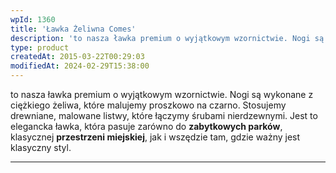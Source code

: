 ```yaml
---
wpId: 1360
title: 'Ławka Żeliwna Comes'
description: 'to nasza ławka premium o wyjątkowym wzornictwie. Nogi są wykonane z ciężkiego żeliwa, które malujemy proszkowo na czarno. Stosujemy drewniane, malowane listwy, które łączymy śrubami nierdzewnymi. Jest to elegancka ławka, która pasuje zarówno do zabytkowych parków, klasycznej przestrzeni miejskiej, jak i wszędzie tam, gdzie ważny jest klasyczny styl.'
type: product
createdAt: 2015-03-22T00:29:03
modifiedAt: 2024-02-29T15:38:00
---
```



to nasza ławka premium o wyjątkowym wzornictwie. Nogi są wykonane z ciężkiego żeliwa, które malujemy proszkowo na czarno. Stosujemy drewniane, malowane listwy, które łączymy śrubami nierdzewnymi. Jest to elegancka ławka, która pasuje zarówno do **zabytkowych parków**, klasycznej **przestrzeni miejskiej**, jak i wszędzie tam, gdzie ważny jest klasyczny styl.

* * *